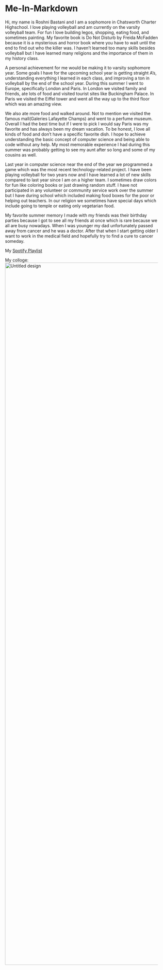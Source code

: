 # Me-In-Markdown
Hi, my name is Roshni Bastani and I am a sophomore in Chatsworth Charter Highschool. I love playing volleyball and am currently on the varsity volleyball team. For fun I love building legos, shopping, eating food, and sometimes painting. My favorite book is Do Not Disturb by Freida McFadden because it is a mysterious and horror book where you have to wait until the end to find out who the killer was. I haven’t learned too many skills besides volleyball but I have learned many religions and the importance of them in my history class. 

A personal achievement for me would be making it to varsity sophomore year. Some goals I have for the upcoming school year is getting straight A’s, understanding everything I learned in each class, and improving a ton in volleyball by the end of the school year. During this summer I went to Europe, specifically London and Paris. In London we visited family and friends, ate lots of food and visited tourist sites like Buckingham Palace. In Paris we visited the Eiffel tower and went all the way up to the third floor which was an amazing view.

 We also ate more food and walked around. Not to mention we visited the famous mall(Galeries Lafayette Champs) and went to a perfume museum. Overall I had the best time but if I were to pick I would say Paris was my favorite and has always been my dream vacation. To be honest, I love all kinds of food and don’t have a specific favorite dish. I hope to achieve understanding the basic concept of computer science and being able to code without any help. My most memorable experience I had during this summer was probably getting to see my aunt after so long and some of my cousins as well. 

Last year in computer science near the end of the year we programmed a game which was the most recent technology-related project. I have been playing volleyball for two years now and I have learned a lot of new skills compared to last year since I am on a higher team. I sometimes draw colors for fun like coloring books or just drawing random stuff. I have not participated in any volunteer or community service work over the summer but I have during school which included making food boxes for the poor or helping out teachers. In our religion we sometimes have special days which include going to temple or eating only vegetarian food. 

My favorite summer memory I made with my friends was their birthday parties because I got to see all my friends at once which is rare because we all are busy nowadays. When I was younger my dad unfortunately passed away from cancer and he was a doctor. After that when I start getting older I want to work in the medical field and hopefully try to find a cure to cancer someday. <br>

My [Spotify Playlist](https://open.spotify.com/playlist/3oAr8LTLFmAEqoE5uQ6qFx)

My colloge:
<img width="1728" height="2304" alt="Untitled design" src="https://github.com/user-attachments/assets/d4c2f4c8-6bf5-4d33-9223-6d8e576093a9" />
